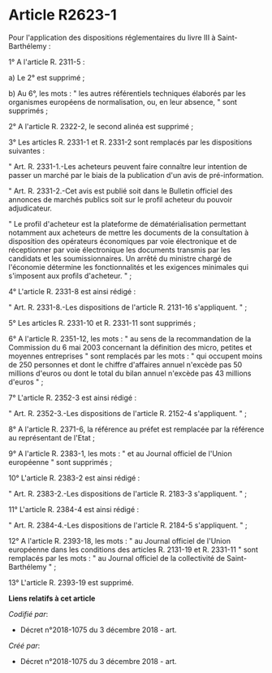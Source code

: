 # Article R2623-1

Pour l'application des dispositions réglementaires du livre III à Saint-Barthélemy : 

1° A l'article R. 2311-5 : 

a) Le 2° est supprimé ; 

b) Au 6°, les mots : " les autres référentiels techniques élaborés par les organismes européens de normalisation, ou, en leur
absence, " sont supprimés ; 

2° A l'article R. 2322-2, le second alinéa est supprimé ; 

3° Les articles R. 2331-1 et R. 2331-2 sont remplacés par les dispositions suivantes : 

" Art. R. 2331-1.-Les acheteurs peuvent faire connaître leur intention de passer un marché par le biais de la publication
d'un avis de pré-information. 

" Art. R. 2331-2.-Cet avis est publié soit dans le Bulletin officiel des annonces de marchés publics soit sur le profil
acheteur du pouvoir adjudicateur. 

" Le profil d'acheteur est la plateforme de dématérialisation permettant notamment aux acheteurs de mettre les documents de
la consultation à disposition des opérateurs économiques par voie électronique et de réceptionner par voie électronique les
documents transmis par les candidats et les soumissionnaires. Un arrêté du ministre chargé de l'économie détermine les
fonctionnalités et les exigences minimales qui s'imposent aux profils d'acheteur. " ; 

4° L'article R. 2331-8 est ainsi rédigé : 

" Art. R. 2331-8.-Les dispositions de l'article R. 2131-16 s'appliquent. " ; 

5° Les articles R. 2331-10 et R. 2331-11 sont supprimés ; 

6° A l'article R. 2351-12, les mots : " au sens de la recommandation de la Commission du 6 mai 2003 concernant la définition
des micro, petites et moyennes entreprises " sont remplacés par les mots : " qui occupent moins de 250 personnes et dont le
chiffre d'affaires annuel n'excède pas 50 millions d'euros ou dont le total du bilan annuel n'excède pas 43 millions d'euros
" ; 

7° L'article R. 2352-3 est ainsi rédigé : 

" Art. R. 2352-3.-Les dispositions de l'article R. 2152-4 s'appliquent. " ; 

8° A l'article R. 2371-6, la référence au préfet est remplacée par la référence au représentant de l'Etat ; 

9° A l'article R. 2383-1, les mots : " et au Journal officiel de l'Union européenne " sont supprimés ; 

10° L'article R. 2383-2 est ainsi rédigé : 

" Art. R. 2383-2.-Les dispositions de l'article R. 2183-3 s'appliquent. " ; 

11° L'article R. 2384-4 est ainsi rédigé : 

" Art. R. 2384-4.-Les dispositions de l'article R. 2184-5 s'appliquent. " ; 

12° A l'article R. 2393-18, les mots : " au Journal officiel de l'Union européenne dans les conditions des articles R.
2131-19 et R. 2331-11 " sont remplacés par les mots : " au Journal officiel de la collectivité de Saint-Barthélemy " ; 

13° L'article R. 2393-19 est supprimé.

**Liens relatifs à cet article**

_Codifié par_:

  - Décret n°2018-1075 du 3 décembre 2018 - art.

_Créé par_:

  - Décret n°2018-1075 du 3 décembre 2018 - art.
